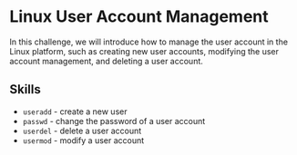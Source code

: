 # Linux User Account Management

In this challenge, we will introduce how to manage the user account in the Linux platform, such as creating new user accounts, modifying the user account management, and deleting a user account.

## Skills

- `useradd` - create a new user
- `passwd` - change the password of a user account
- `userdel` - delete a user account
- `usermod` - modify a user account
